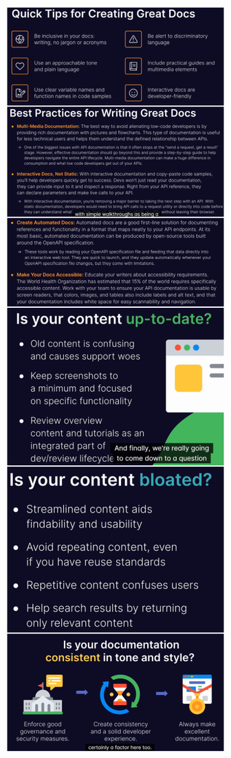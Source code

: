 ![](attachments/Pasted%20image%2020250714200737.png)
![](attachments/Pasted%20image%2020250714201054.png)
![](attachments/Pasted%20image%2020250714201315.png)
![](attachments/Pasted%20image%2020250714201506.png)
![](attachments/Pasted%20image%2020250714201620.png)
![](attachments/Pasted%20image%2020250714201724.png)